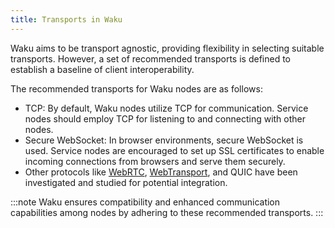 ```yaml
---
title: Transports in Waku
---
```


Waku aims to be transport agnostic, providing flexibility in selecting suitable transports. However, a set of recommended transports is defined to establish a baseline of client interoperability.

The recommended transports for Waku nodes are as follows:

- TCP: By default, Waku nodes utilize TCP for communication. Service nodes should employ TCP for listening to and connecting with other nodes.
- Secure WebSocket: In browser environments, secure WebSocket is used. Service nodes are encouraged to set up SSL certificates to enable incoming connections from browsers and serve them securely.
- Other protocols like [WebRTC](https://github.com/waku-org/js-waku/issues/20), [WebTransport](https://github.com/waku-org/js-waku/issues/697), and QUIC have been investigated and studied for potential integration.

:::note
Waku ensures compatibility and enhanced communication capabilities among nodes by adhering to these recommended transports.
:::